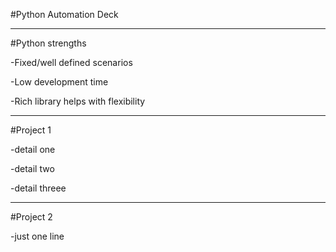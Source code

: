 #Python Automation Deck



---

#Python strengths

-Fixed/well defined scenarios

-Low development time

-Rich library helps with flexibility

---



#Project 1

-detail one

-detail two

-detail threee

---

#Project 2

-just one line
